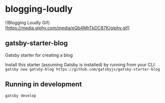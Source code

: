 # blogging-loudly

!(Blogging Loudly Gif)[https://media.giphy.com/media/eQb4MhTkDC87K/giphy.gif]

## gatsby-starter-blog
Gatsby starter for creating a blog

Install this starter (assuming Gatsby is installed) by running from your CLI:
`gatsby new gatsby-blog https://github.com/gatsbyjs/gatsby-starter-blog`

## Running in development
`gatsby develop`

